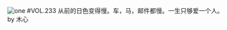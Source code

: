 ![one](http://image.wufazhuce.com/Fh0fDIRjFModn7LMuaBIDFdfiwTq)
#VOL.233
从前的日色变得慢。车，马，邮件都慢。一生只够爱一个人。by 木心